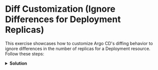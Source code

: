 # Diff Customization (Ignore Differences for Deployment Replicas)

This exercise showcases how to customize Argo CD's diffing behavior to ignore differences in the number of replicas for a Deployment resource. Follow these steps:

<details>
<summary><b>Solution</b></summary>
<p>

## 1. Create an Argo CD Application Declaratively Using YAML with the Following Specifications

```yaml
apiVersion: argoproj.io/v1alpha1
kind: Application
metadata: 
  name: diffing-customization-demo
  namespace: argocd
spec: 
  destination:
    namespace: diffing-customization-demo
    server: "https://kubernetes.default.svc"
  project: default
  source: 
    path: guestbook-with-sub-directories
    repoURL: "https://github.com/spy86/argocd-example-apps.git"
    targetRevision: master
    directory:
      recurse: true
  syncPolicy:
    automated: {}
    syncOptions:
      - CreateNamespace=true
  ignoreDifferences:
    - group: apps
      kind: Deployment
      jsonPointers:
        - /spec/replicas
```

## 2. Apply this Manifest with kubectl

```bash
kubectl apply -f app.yaml -n argocd
```

## 3. Verify App

```bash
kubectl get application -n argocd
```

## 4. Verify that Resources are Created in diffing-customization-demo Namespace

```bash
kubectl get all -n diffing-customization-demo
```

## 5. Scale the Deployment into 3 Replicas Using kubectl

```bash
kubectl scale deployment/guestbook-ui -n diffing-customization-demo --replicas=3
```

## 6. Retrieve the admin password for ArgoCD WebUI

```bash
kubectl port-forward svc/argocd-server -n argocd 8080:443
kubectl -n argocd get secret argocd-initial-admin-secret -o jsonpath="{.data.password}" | base64 -d; echo
```

## 7. Refresh the Application in Argo CD

</p>
</details>
